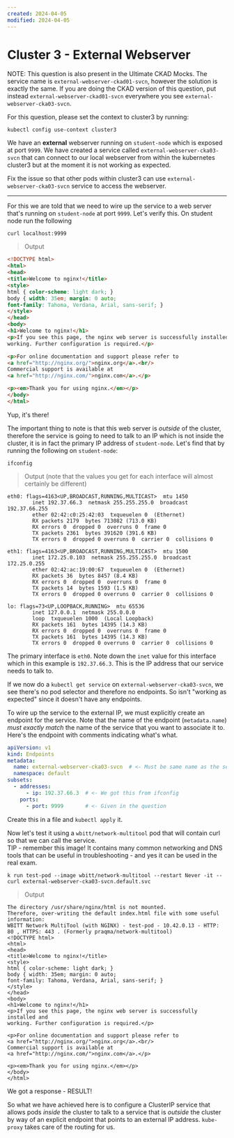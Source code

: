 ```yaml
---
created: 2024-04-05
modified: 2024-04-05
---
```

# Cluster 3 - External Webserver

NOTE: This question is also present in the Ultimate CKAD Mocks. The service name is `external-webserver-ckad01-svcn`, however the solution is exactly the same. If you are doing the CKAD version of this question, put instead `external-webserver-ckad01-svcn` everywhere you see `external-webserver-cka03-svcn`.

For this question, please set the context to cluster3 by running:

```
kubectl config use-context cluster3
```


We have an **external** webserver running on `student-node` which is exposed at port `9999`. We have created a service called `external-webserver-cka03-svcn` that can connect to our local webserver from within the kubernetes cluster3 but at the moment it is not working as expected.

Fix the issue so that other pods within cluster3 can use `external-webserver-cka03-svcn` service to access the webserver.

---

For this we are told that we need to wire up the service to a web server that's running on `student-node` at port `9999`. Let's verify this. On student node run the following

```
curl localhost:9999
```

> Output

```html
<!DOCTYPE html>
<html>
<head>
<title>Welcome to nginx!</title>
<style>
html { color-scheme: light dark; }
body { width: 35em; margin: 0 auto;
font-family: Tahoma, Verdana, Arial, sans-serif; }
</style>
</head>
<body>
<h1>Welcome to nginx!</h1>
<p>If you see this page, the nginx web server is successfully installed and
working. Further configuration is required.</p>

<p>For online documentation and support please refer to
<a href="http://nginx.org/">nginx.org</a>.<br/>
Commercial support is available at
<a href="http://nginx.com/">nginx.com</a>.</p>

<p><em>Thank you for using nginx.</em></p>
</body>
</html>
```

Yup, it's there!

The important thing to note is that this web server is *outside* of the cluster, therefore the service is going to need to talk to an IP which is not inside the cluster, it is in fact the primary IP address of `student-node`. Let's find that by running the following on `student-node`:

```
ifconfig
```

> Output (note that the values you get for each interface will almost certainly be different)

```
eth0: flags=4163<UP,BROADCAST,RUNNING,MULTICAST>  mtu 1450
        inet 192.37.66.3  netmask 255.255.255.0  broadcast 192.37.66.255
        ether 02:42:c0:25:42:03  txqueuelen 0  (Ethernet)
        RX packets 2179  bytes 713082 (713.0 KB)
        RX errors 0  dropped 0  overruns 0  frame 0
        TX packets 2361  bytes 391620 (391.6 KB)
        TX errors 0  dropped 0 overruns 0  carrier 0  collisions 0

eth1: flags=4163<UP,BROADCAST,RUNNING,MULTICAST>  mtu 1500
        inet 172.25.0.103  netmask 255.255.255.0  broadcast 172.25.0.255
        ether 02:42:ac:19:00:67  txqueuelen 0  (Ethernet)
        RX packets 36  bytes 8457 (8.4 KB)
        RX errors 0  dropped 0  overruns 0  frame 0
        TX packets 14  bytes 1593 (1.5 KB)
        TX errors 0  dropped 0 overruns 0  carrier 0  collisions 0

lo: flags=73<UP,LOOPBACK,RUNNING>  mtu 65536
        inet 127.0.0.1  netmask 255.0.0.0
        loop  txqueuelen 1000  (Local Loopback)
        RX packets 161  bytes 14395 (14.3 KB)
        RX errors 0  dropped 0  overruns 0  frame 0
        TX packets 161  bytes 14395 (14.3 KB)
        TX errors 0  dropped 0 overruns 0  carrier 0  collisions 0
```

The primary interface is `eth0`. Note down the `inet` value for this interface which in this example is `192.37.66.3`. This is the IP address that our service needs to talk to.

If we now do a `kubectl get service` on `external-webserver-cka03-svcn`, we see there's no pod selector and therefore no endpoints. So isn't "working as expected" since it doesn't have any endpoints.

To wire up the service to the external IP, we must explicitly create an endpoint for the service. Note that the name of the endpoint (`metadata.name`) *must exactly match* the name of the service that you want to associate it to. Here's the endpoint with comments indicating what's what.

```yaml
apiVersion: v1
kind: Endpoints
metadata:
  name: external-webserver-cka03-svcn  # <- Must be same name as the service to associate with
  namespace: default
subsets:
  - addresses:
      - ip: 192.37.66.3  # <- We got this from ifconfig
    ports:
      - port: 9999       # <- Given in the question
```

Create this in a file and `kubectl apply` it.

Now let's test it using a `wbitt/network-multitool` pod that will contain curl so that we can call the service.<br/> TIP - remember this image! It contains many common networking and DNS tools that can be useful in troubleshooting - and yes it can be used in the real exam.

```
k run test-pod --image wbitt/network-multitool --restart Never -it -- curl external-webserver-cka03-svcn.default.svc
```

> Output

```
The directory /usr/share/nginx/html is not mounted.
Therefore, over-writing the default index.html file with some useful information:
WBITT Network MultiTool (with NGINX) - test-pod - 10.42.0.13 - HTTP: 80 , HTTPS: 443 . (Formerly praqma/network-multitool)
<!DOCTYPE html>
<html>
<head>
<title>Welcome to nginx!</title>
<style>
html { color-scheme: light dark; }
body { width: 35em; margin: 0 auto;
font-family: Tahoma, Verdana, Arial, sans-serif; }
</style>
</head>
<body>
<h1>Welcome to nginx!</h1>
<p>If you see this page, the nginx web server is successfully installed and
working. Further configuration is required.</p>

<p>For online documentation and support please refer to
<a href="http://nginx.org/">nginx.org</a>.<br/>
Commercial support is available at
<a href="http://nginx.com/">nginx.com</a>.</p>

<p><em>Thank you for using nginx.</em></p>
</body>
</html>
```

We got a response - RESULT!

So what we have achieved here is to configure a ClusterIP service that allows pods *inside* the cluster to talk to a service that is *outside* the cluster by way of an explicit endpoint that points to an external IP address. `kube-proxy` takes care of the routing for us.